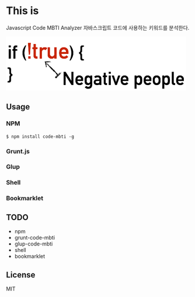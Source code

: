 # This is 

Javascript Code MBTI Analyzer
자바스크립트 코드에 사용하는 키워드를 분석한다.

![](resources/images/logo.png)

## Usage

### NPM

```
$ npm install code-mbti -g
```

### Grunt.js

### Glup
### Shell
### Bookmarklet

## TODO

* npm
* grunt-code-mbti
* glup-code-mbti
* shell
* bookmarklet

## License

MIT
